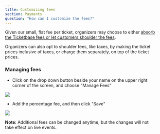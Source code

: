 ```yaml
---
title: Customizing fees
section: Payments
question: "How can I customize the fees?"
---
```


Given our small, flat fee per ticket, organizers may choose to either [absorb the Ticketbase fees or let customers shoulder the fees].

Organizers can also opt to shoulder fees, like taxes, by making the ticket prices inclusive of taxes, or charge them separately, on top of the ticket prices.

### Managing fees

   * Click on the drop down button beside your name on the upper right corner of the screen, and choose "Manage Fees"
   
   ![](http://i.imgur.com/vtqv6bo.png)

   * Add the percentage fee, and then click "Save"
   
   ![](http://i.imgur.com/eHf9VFp.png)

**Note:** Additional fees can be changed anytime, but the changes will not take effect on live events. 

[absorb the Ticketbase fees or let customers shoulder the fees]:passing-fees-to-attendees.html
